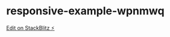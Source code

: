 # responsive-example-wpnmwq

[Edit on StackBlitz ⚡️](https://stackblitz.com/edit/responsive-example-wpnmwq)